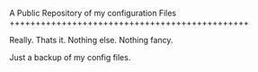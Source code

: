 A Public Repository of my configuration Files
++++++++++++++++++++++++++++++++++++++++++++++

Really. Thats it. Nothing else. Nothing fancy.

Just a backup of my config files.
